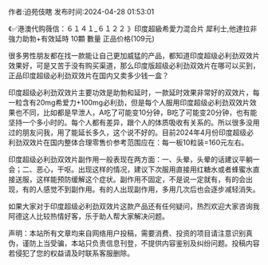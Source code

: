 <p>作者:迫苑伎瞎 发布时间:2024-04-28 01:53:01</p>
<p>《✅港澳代购薇信：６１４１_６１２２ 》印度超級希愛力混合片 犀利士,他達拉非 強力助勃+有效延時 10顆 數量 正品价格(109元) </p>
									<p>很多男性朋友都在找一款能让自己更加威猛的产品，都知道印度超级必利劲双效片效果好，可是又苦于没有购买渠道，那么印度版超级必利劲双效片在哪可以买到，正品印度超级必利劲双效片在国内又卖多少钱一盒？</p><p></p><p>印度超级必利劲双效片主要功效是助勃和延时，一款延时效果非常好的双效片，每一粒含有20mg希爱力+100mg必利劲，但是每个人服用印度超级必利劲双效片效果也不同，比如都是早泄人，A吃了可能变10分钟，B吃了可能变20分钟，也有能坚持一个多小时的。每个人都有差异，跟个人的体质吸收有关系的。所以很多没用过的朋友问我，用了能延长多久，这个说不好的。目前2024年4月份印度超级必利劲双效片在国内整体合理零售价参考范围应在：每一板10粒装=160元左右。</p><p></p><p>印度超级必利劲双效片副作用一般表现在两方面：一、头晕，头晕的话建议平躺一会；二、恶心，干呕。出现这样的情况，建议下次服用直接用红糖水或者蜂蜜水直接送服，这样能预防缓解这个症状。副作用不固定，不是说一定就有，有的会出现，有的人感觉不到副作用。有的人出现副作用，多用几次后也会逐步减轻消失。</p><p>如果大家对于印度超级必利劲双效片这款产品还有任何疑问，热烈欢迎大家咨询我阿德这人比较热情好客，乐于助人帮大家解决问题。</p>				声明：本站所有文章均来自网络用户投稿，需要消费、投资的项目请注意识别真伪，谨防上当受骗，本站只负责信息刊登，不提供内容鉴别及纠纷问题。投稿内容若侵犯了您的权益请及时联系客服删除。				
